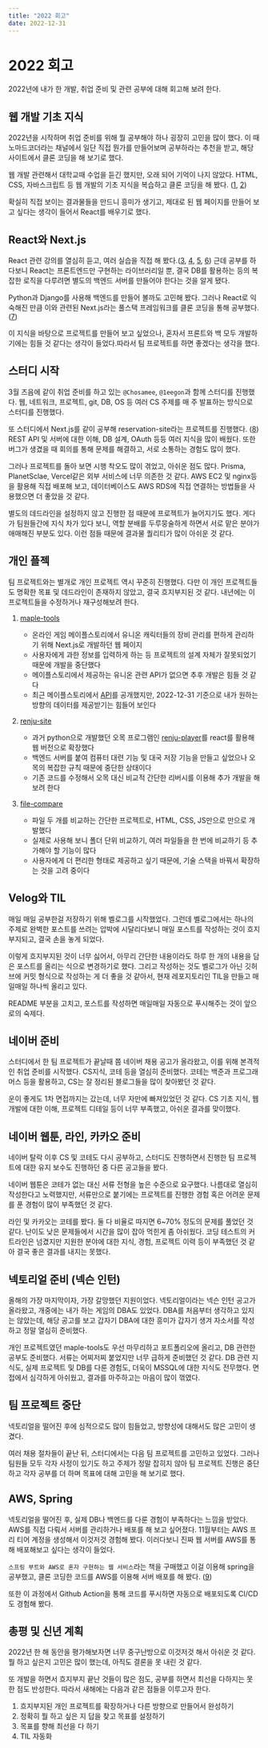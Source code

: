 ```yaml
---
title: "2022 회고"
date: 2022-12-31
---
```


# 2022 회고

2022년에 내가 한 개발, 취업 준비 및 관련 공부에 대해 회고해 보려 한다.

## 웹 개발 기초 지식

2022년을 시작하며 취업 준비를 위해 뭘 공부해야 하나 굉장히 고민을 많이 했다. 이 때 노마드코더라는 채널에서 일단 직접 뭔가를 만들어보며 공부하라는 추천을 받고, 해당 사이트에서 클론 코딩을 해 보기로 했다.

웹 개발 관련해서 대학교때 수업을 듣긴 했지만, 오래 되어 기억이 나지 않았다. HTML, CSS, 자바스크립트 등 웹 개발의 기초 지식을 복습하고 클론 코딩을 해 봤다. ([1](https://github.com/sinclairr08/clone-kakao-html-css), [2](https://github.com/sinclairr08/clone-momentum-js))

확실히 직접 보이는 결과물들을 만드니 흥미가 생기고, 제대로 된 웹 페이지를 만들어 보고 싶다는 생각이 들어서 React를 배우기로 했다.

## React와 Next.js

React 관련 강의를 열심히 듣고, 여러 실습을 직접 해 봤다.([3](https://github.com/sinclairr08/clone-trello-react), [4](https://github.com/sinclairr08/clone-todolist-react), [5](https://github.com/sinclairr08/clone-netflix-react), [6](https://github.com/sinclairr08/clone-coinapp-react)) 근데 공부를 하다보니 React는 프론트엔드만 구현하는 라이브러리일 뿐, 결국 DB를 활용하는 등의 복잡한 로직을 다루려면 별도의 백엔드 서버를 만들어야 한다는 것을 알게 됐다.

Python과 Django를 사용해 백엔드를 만들어 볼까도 고민해 봤다. 그러나 React로 익숙해진 만큼 이와 관련된 Next.js라는 풀스택 프레임워크를 클론 코딩을 통해 공부했다. ([7](https://github.com/sinclairr08/clone-carrot-next))

이 지식을 바탕으로 프로젝트를 만들어 보고 싶었으나, 혼자서 프론트와 백 모두 개발하기에는 힘들 것 같다는 생각이 들었다.따라서 팀 프로젝트를 하면 좋겠다는 생각을 했다.

## 스터디 시작

3월 즈음에 같이 취업 준비를 하고 있는 `@Chosamee`, `@1eegon`과 함께 스터디를 진행했다. 웹, 네트워크, 프로젝트, git, DB, OS 등 여러 CS 주제를 매 주 발표하는 방식으로 스터디를 진행했다.

또 스터디에서 Next.js를 같이 공부해 reservation-site라는 프로젝트를 진행했다. ([8](https://github.com/2022-Job-Study/reservation-site)) REST API 및 서버에 대한 이해, DB 설계, OAuth 등등 여러 지식을 많이 배웠다. 또한 버그가 생겼을 때 회의를 통해 문제를 해결하고, 서로 소통하는 경험도 많이 했다.

그러나 프로젝트를 돌아 보면 시행 착오도 많이 겪었고, 아쉬운 점도 많다. Prisma, PlanetSclae, Vercel같은 외부 서비스에 너무 의존한 것 같다. AWS EC2 및 nginx등을 활용해 직접 배포해 보고, 데이터베이스도 AWS RDS에 직접 연결하는 방법들을 사용했으면 더 좋았을 것 같다.

별도의 데드라인을 설정하지 않고 진행한 점 때문에 프로젝트가 늘어지기도 했다. 게다가 팀원들간에 지식 차가 있다 보니, 역할 분배를 두루뭉술하게 하면서 서로 맡은 분야가 애매해진 부분도 있다. 이런 점들 때문에 결과물 퀄리티가 많이 아쉬운 것 같다.

## 개인 플젝

팀 프로젝트와는 별개로 개인 프로젝트 역시 꾸준히 진행했다. 다만 이 개인 프로젝트들도 명확한 목표 및 데드라인이 존재하지 않았고, 결국 흐지부지된 것 같다. 내년에는 이 프로젝트들을 수정하거나 재구성해보려 한다.

1. [maple-tools](https://github.com/sinclairr08/maple-tools)

   - 온라인 게임 메이플스토리에서 유니온 캐릭터들의 장비 관리를 편하게 관리하기 위해 Next.js로 개발하던 웹 페이지
   - 사용자에게 과한 정보를 입력하게 하는 등 프로젝트의 설계 자체가 잘못되었기 때문에 개발을 중단했다
   - 메이플스토리에서 제공하는 유니온 관련 API가 없으면 추후 개발은 힘들 것 같다
   - 최근 메이플스토리에서 [API](https://developers.nexon.com/Maplestory)를 공개했지만, 2022-12-31 기준으로 내가 원하는 방향의 데이터를 제공받기는 힘들어 보인다

2. [renju-site](https://github.com/sinclairr08/renju-site)

   - 과거 python으로 개발했던 오목 프로그램인 [renju-player](https://github.com/sinclairr08/renju-player)를 react를 활용해 웹 버전으로 확장했다
   - 백엔드 서버를 붙여 컴퓨터 대련 기능 및 대국 저장 기능을 만들고 싶었으나 오목의 복잡한 규칙 때문에 중단한 상태이다
   - 기존 코드를 수정해서 오목 대신 비교적 간단한 리버시를 이용해 추가 개발을 해 보려 한다

3. [file-compare](https://github.com/sinclairr08/file-compare)
   - 파일 두 개를 비교하는 간단한 프로젝트로, HTML, CSS, JS만으로 만으로 개발했다
   - 실제로 사용해 보니 폴더 단위 비교하기, 여러 파일들을 한 번에 비교하기 등 추가해야 할 기능이 많다
   - 사용자에게 더 편리한 형태로 제공하고 싶기 때문에, 기술 스택을 바꿔서 확장하는 것을 고려 중이다

## Velog와 TIL

매일 매일 공부한걸 저장하기 위해 벨로그를 시작했었다. 그런데 벨로그에서는 하나의 주제로 완벽한 포스트를 쓰려는 압박에 시달리다보니 매일 포스트를 작성하는 것이 흐지부지되고, 결국 손을 놓게 되었다.

이렇게 흐지부지된 것이 너무 싫어서, 아무리 간단한 내용이라도 하루 한 개의 내용을 담은 포스트를 올리는 식으로 변경하기로 했다. 그리고 작성하는 것도 벨로그가 아닌 깃허브에 커밋 형식으로 작성하는 게 더 좋을 것 같아서, 현재 레포지토리인 TIL을 만들고 매일매일 하나씩 올리고 있다.

README 부분을 고치고, 포스트를 작성하면 매일매일 자동으로 푸시해주는 것이 앞으로의 숙제다.

## 네이버 준비

스터디에서 한 팀 프로젝트가 끝날때 쯤 네이버 채용 공고가 올라왔고, 이를 위해 본격적인 취업 준비를 시작했다. CS지식, 코테 등을 열심히 준비했다. 코테는 백준과 프로그래머스 등을 활용하고, CS는 잘 정리된 블로그들을 많이 찾아봤던 것 같다.

운이 좋게도 1차 면접까지는 갔는데, 너무 자만에 빠져있었던 것 같다. CS 기초 지식, 웹 개발에 대한 이해, 프로젝트 디테일 등이 너무 부족했고, 아쉬운 결과를 맞이했다.

## 네이버 웹툰, 라인, 카카오 준비

네이버 탈락 이후 CS 및 코테도 다시 공부하고, 스터디도 진행하면서 진행한 팀 프로젝트에 대한 유지 보수도 진행하던 중 다른 공고들을 봤다.

네이버 웹툰은 코테가 없는 대신 서류 전형을 높은 수준으로 요구했다. 나름대로 열심히 작성한다고 노력했지만, 서류만으로 붙기에는 프로젝트를 진행한 경험 혹은 어려운 문제를 푼 경험이 많이 부족했던 것 같다.

라인 및 카카오는 코테를 봤다. 둘 다 비율로 따지면 6~70% 정도의 문제를 풀었던 것 같다. 난이도 낮은 문제들에서 시간을 많이 잡아 먹힌게 좀 아쉬웠다. 코딩 테스트의 커트라인은 넘겼지만 지원한 분야에 대한 지식, 경험, 프로젝트 이력 등이 부족했던 것 같아 결국 좋은 결과를 내지는 못했다.

## 넥토리얼 준비 (넥슨 인턴)

올해의 가장 마지막이자, 가장 갈망했던 지원이었다. 넥토리얼이라는 넥슨 인턴 공고가 올라왔고, 개중에는 내가 하는 게임의 DBA도 있었다. DBA를 처음부터 생각하고 있지는 않았는데, 해당 공고를 보고 갑자기 DBA에 대한 흥미가 갑자기 생겨 자소서를 작성하고 정말 열심히 준비했다.

개인 프로젝트였던 maple-tools도 우선 마무리하고 포트폴리오에 올리고, DB 관련한 공부도 준비했다. 서류는 어찌저찌 붙었지만 너무 급하게 준비했던 것 같다. DB 관련 지식도, 실제 프로젝트 및 DB를 다룬 경험도, 더욱이 MSSQL에 대한 지식도 전무했다. 면접에서 심각하게 아쉬웠고, 결과를 마주하고는 마음이 많이 꺾였다.

## 팀 프로젝트 중단

넥토리얼을 떨어진 후에 심적으로도 많이 힘들었고, 방향성에 대해서도 많은 고민이 생겼다.

여러 채용 절차들이 끝난 뒤, 스터디에서는 다음 팀 프로젝트를 고민하고 있었다. 그러나 팀원들 모두 각자 사정이 있기도 하고 주제가 정말 잡히지 않아 팀 프로젝트 진행은 중단하고 각자 공부를 더 하며 목표에 대해 고민을 해 보기로 했다.

## AWS, Spring

넥토리얼을 떨어진 후, 실제 DB나 백엔드를 다룬 경험이 부족하다는 느낌을 받았다. AWS를 직접 다뤄서 서버를 관리하거나 배포를 해 보고 싶어졌다. 11월부터는 AWS 프리 티어 계정을 생성해서 이것저것 경험해 봤다. 이러다보니 진짜 웹 서버를 AWS를 통해 배포해보고 싶다는 생각이 들었다.

`스프링 부트와 AWS로 혼자 구현하는 웹 서비스`라는 책을 구매했고 이걸 이용해 spring을 공부했고, 클론 코딩한 코드를 AWS를 이용해 서버 배포를 해 봤다. ([9](https://github.com/sinclairr08/clone-spirngboot-aws))

또한 이 과정에서 Github Action을 통해 코드를 푸시하면 자동으로 배포되도록 CI/CD도 경험해 봤다.

## 총평 및 신년 계획

2022년 한 해 동안을 평가해보자면 너무 중구난방으로 이것저것 해서 아쉬운 것 같다. 뭘 하고 싶은지 고민은 많이 했는데, 아직도 결론을 못 내린 것 같다.

또 개발을 하면서 흐지부지 끝난 것들이 많은 점도, 공부를 하면서 최선을 다하지는 못 한 점도 반성한다. 따라서 새해에는 다음과 같은 점들을 이루고자 한다.

1. 흐지부지된 개인 프로젝트를 확장하거나 다른 방향으로 만들어서 완성하기
2. 정확히 뭘 하고 싶은 지 답을 찾고 목표를 설정하기
3. 목표를 향해 최선을 다 하기
4. TIL 자동화

